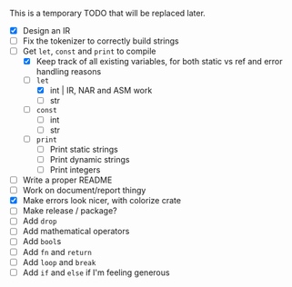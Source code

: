 This is a temporary TODO that will be replaced later.

- [x] Design an IR
- [ ] Fix the tokenizer to correctly build strings
- [ ] Get `let`, `const` and `print` to compile
  - [x] Keep track of all existing variables, for both static vs ref and error handling reasons
  - [ ] `let`
    - [x] int | IR, NAR and ASM work
    - [ ] str
  - [ ] `const`
    - [ ] int
    - [ ] str
  - [ ] `print`
    - [ ] Print static strings
    - [ ] Print dynamic strings
    - [ ] Print integers
- [ ] Write a proper README
- [ ] Work on document/report thingy
- [x] Make errors look nicer, with colorize crate
- [ ] Make release / package?
- [ ] Add `drop`
- [ ] Add mathematical operators
- [ ] Add `bool`s
- [ ] Add `fn` and `return`
- [ ] Add `loop` and `break`
- [ ] Add `if` and `else` if I'm feeling generous
